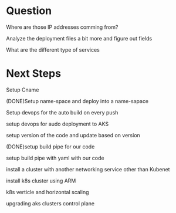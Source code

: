# Question

Where are those IP addresses comming from?

Analyze the deployment files a bit more and figure out fields

What are the different type of services

# Next Steps

Setup Cname 

(DONE)Setup name-space and deploy into a name-sapace

Setup devops for the auto build on every push

setup devops for audo deployment to AKS

setup version of the code and update based on version

(DONE)setup build pipe for our code

setup build pipe with yaml with our code

install a cluster with another networking service other than Kubenet

install k8s cluster using ARM 

k8s verticle and horizontal scaling

upgrading aks clusters control plane
